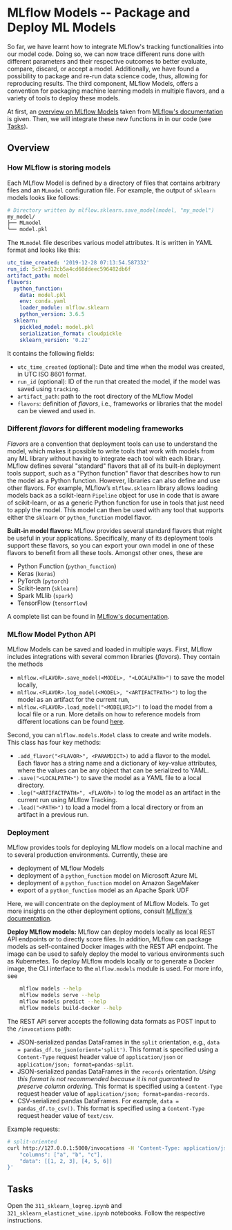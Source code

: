 # MLflow Models -- Package and Deploy ML Models
So far, we have learnt how to integrate MLflow's tracking functionalities into our model code. Doing
so, we can now trace different runs done with different parameters and their respective outcomes to
better evaluate, compare, discard, or accept a model. Additionally, we have found a possibility to
package and re-run data science code, thus, allowing for reproducing results. The third component,
MLflow Models, offers a convention for packaging machine learning models in multiple flavors, and a
variety of tools to deploy these models.

At first, an [overview on MLflow Models](#overview) taken from
[MLflow's documentation](https://www.mlflow.org/docs/latest/models.html) is given. Then, we will
integrate these new functions in in our code (see [Tasks](#tasks)).

## Overview
### How MLflow is storing models

Each MLflow Model is defined by a directory of files that contains arbitrary files and an `MLmodel`
configuration file. For example, the output of `sklearn` models looks like follows:
```bash
# Directory written by mlflow.sklearn.save_model(model, "my_model")
my_model/
├── MLmodel
└── model.pkl
```
The `MLmodel` file describes various model attributes. It is written in YAML format and looks like
this:
```yaml
utc_time_created: '2019-12-28 07:13:54.587332'
run_id: 5c37ed12cb5a4cd68ddeec596482db6f
artifact_path: model
flavors:
  python_function:
    data: model.pkl
    env: conda.yaml
    loader_module: mlflow.sklearn
    python_version: 3.6.5
  sklearn:
    pickled_model: model.pkl
    serialization_format: cloudpickle
    sklearn_version: '0.22'
```
It contains the following fields:
* `utc_time_created` (optional): Date and time when the model was created, in UTC ISO 8601 format.
* `run_id` (optional): ID of the run that created the model, if the model was saved using
  `tracking`.
* `artifact_path`: path to the root directory of the MLflow Model
* `flavors`: definition of *flavors*, i.e., frameworks or libraries that the model can be viewed and
  used in.

### Different *flavors* for different modeling frameworks
*Flavors* are a convention that deployment tools can use to understand the model, which makes it
possible to write tools that work with models from any ML library without having to integrate each
tool with each library. MLflow defines several "standard" flavors that all of its built-in
deployment tools support, such as a "Python function" flavor that describes how to run the model as
a Python function. However, libraries can also define and use other flavors. For example, MLflow’s
`mlflow.sklearn` library allows loading models back as a scikit-learn `Pipeline` object for use in
code that is aware of scikit-learn, or as a generic Python function for use in tools that just need
to apply the model. This model can then be used with any tool that supports either the `sklearn` or
`python_function` model flavor.

**Built-in model flavors:** MLflow provides several standard flavors that might be useful in your
applications. Specifically, many of its deployment tools support these flavors, so you can export
your own model in one of these flavors to benefit from all these tools. Amongst other ones, these
are
* Python Function (`python_function`)
* Keras (`keras`)
* PyTorch (`pytorch`)
* Scikit-learn (`sklearn`)
* Spark MLlib (`spark`)
* TensorFlow (`tensorflow`)

A complete list can be found in
[MLflow's documentation](https://www.mlflow.org/docs/latest/models.html#built-in-model-flavors).

### MLflow Model Python API

MLflow Models can be saved and loaded in multiple ways. First, MLflow includes integrations with
several common libraries (*flavors*). They contain the methods
* `mlflow.<FLAVOR>.save_model(<MODEL>, "<LOCALPATH>")` to save the model locally,
* `mlflow.<FLAVOR>.log_model(<MODEL>, "<ARTIFACTPATH>")` to log the model as an artifact for the
  current run,
* `mlflow.<FLAVOR>.load_model("<MODELURI>")` to load the model from a local file or a run. More
  details on how to reference models from different locations can be found
  [here](https://www.mlflow.org/docs/latest/concepts.html#artifact-locations).

Second, you can `mlflow.models.Model` class to create and write models. This class has four key
methods:
* `.add_flavor("<FLAVOR>", <PARAMDICT>)` to add a flavor to the model. Each flavor has a string name
  and a dictionary of key-value attributes, where the values can be any object that can be
  serialized to YAML.
* `.save("<LOCALPATH>")` to save the model as a YAML file to a local directory.
* `.log("<ARTIFACTPATH>", <FLAVOR>)` to log the model as an artifact in the current run using MLflow
  Tracking.
* `.load("<PATH>")` to load a model from a local directory or from an artifact in a previous run.

### Deployment

MLflow provides tools for deploying MLflow models on a local machine and to several production
environments. Currently, these are
* deployment of MLflow Models
* deployment of a `python_function` model on Microsoft Azure ML
* deployment of a `python_function` model on Amazon SageMaker
* export of a `python_function` model as an Apache Spark UDF

Here, we will concentrate on the deployment of MLflow Models. To get more insights on the other
deployment options, consult
[MLflow's documentation](https://www.mlflow.org/docs/latest/models.html#built-in-deployment-tools).

**Deploy MLflow models:** MLflow can deploy models locally as local REST API endpoints or to
directly score files. In addition, MLflow can package models as self-contained Docker images with
the REST API endpoint. The image can be used to safely deploy the model to various environments such
as Kubernetes. To deploy MLflow models locally or to generate a Docker image, the CLI interface to
the `mlflow.models` module is used. For more info, see
```bash
    mlflow models --help
    mlflow models serve --help
    mlflow models predict --help
    mlflow models build-docker --help
```
The REST API server accepts the following data formats as POST input to the `/invocations` path:
* JSON-serialized pandas DataFrames in the `split` orientation, e.g., `data =
  pandas_df.to_json(orient='split')`. This format is specified using a `Content-Type` request header
  value of `application/json` or `application/json; format=pandas-split`.
* JSON-serialized pandas DataFrames in the `records` orientation. *Using this format is not
  recommended because it is not guaranteed to preserve column ordering.* This format is specified
  using a `Content-Type` request header value of `application/json; format=pandas-records`.
* CSV-serialized pandas DataFrames. For example, `data = pandas_df.to_csv()`. This format is
  specified using a `Content-Type` request header value of `text/csv`.

Example requests:
```bash
# split-oriented
curl http://127.0.0.1:5000/invocations -H 'Content-Type: application/json' -d '{
    "columns": ["a", "b", "c"],
    "data": [[1, 2, 3], [4, 5, 6]]
}'
```

## Tasks
Open the `311_sklearn_logreg.ipynb` and `321_sklearn_elasticnet_wine.ipynb` notebooks. Follow the
respective instructions.
